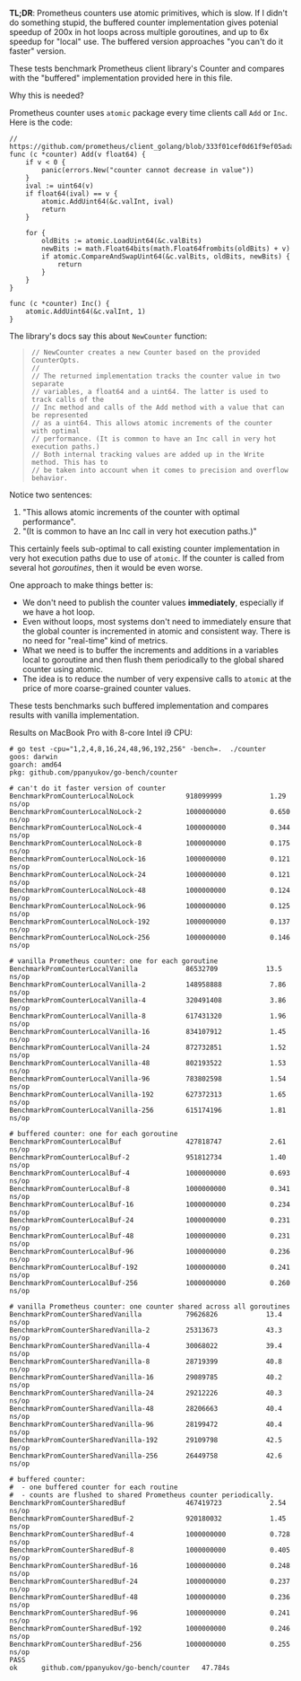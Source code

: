 **TL;DR**: Prometheus counters use atomic primitives, which is slow. If I didn't do something stupid, the buffered counter implementation gives potenial speedup of 200x in hot loops across multiple goroutines, and up to 6x speedup for "local" use. The buffered version approaches "you can't do it faster" version.


These tests benchmark Prometheus client library's Counter and compares with the "buffered" implementation provided here in this file.

Why this is needed? 

Prometheus counter uses `atomic` package every time clients call `Add` or `Inc`. Here is the code:

```golang
// https://github.com/prometheus/client_golang/blob/333f01cef0d61f9ef05ada3d94e00e69c8d5cdda/prometheus/counter.go#L87
func (c *counter) Add(v float64) {
    if v < 0 {
        panic(errors.New("counter cannot decrease in value"))
    }
    ival := uint64(v)
    if float64(ival) == v {
        atomic.AddUint64(&c.valInt, ival)
        return
    }

    for {
        oldBits := atomic.LoadUint64(&c.valBits)
        newBits := math.Float64bits(math.Float64frombits(oldBits) + v)
        if atomic.CompareAndSwapUint64(&c.valBits, oldBits, newBits) {
            return
        }
    }
}

func (c *counter) Inc() {
    atomic.AddUint64(&c.valInt, 1)
}
```

The library's docs say this about `NewCounter` function:

> ```
> // NewCounter creates a new Counter based on the provided CounterOpts.
> //
> // The returned implementation tracks the counter value in two separate
> // variables, a float64 and a uint64. The latter is used to track calls of the
> // Inc method and calls of the Add method with a value that can be represented
> // as a uint64. This allows atomic increments of the counter with optimal
> // performance. (It is common to have an Inc call in very hot execution paths.)
> // Both internal tracking values are added up in the Write method. This has to
> // be taken into account when it comes to precision and overflow behavior.
>```

Notice two sentences:

1. "This allows atomic increments of the counter with optimal performance".
2. "(It is common to have an Inc call in very hot execution paths.)"

This certainly feels sub-optimal to call existing counter implementation in very hot
execution paths due to use of `atomic`. If the counter is called from several
hot *goroutines*, then it would be even worse.

One approach to make things better is:

- We don't need to publish the counter values **immediately**, especially if we have a hot loop.
- Even without loops, most systems don't need to immediately ensure that the global counter is incremented in atomic and consistent way. There is no need for "real-time" kind of metrics.
- What we need is to buffer the increments and additions in a variables local to goroutine and then flush them periodically to the global shared counter using atomic.
- The idea is to reduce the number of very expensive calls to `atomic` at the price of more coarse-grained counter values.

These tests benchmarks such buffered implementation and compares results with
vanilla implementation.

Results on MacBook Pro with 8-core Intel i9 CPU:


```
# go test -cpu="1,2,4,8,16,24,48,96,192,256" -bench=.  ./counter
goos: darwin
goarch: amd64
pkg: github.com/ppanyukov/go-bench/counter

# can't do it faster version of counter
BenchmarkPromCounterLocalNoLock           	918099999	         1.29 ns/op
BenchmarkPromCounterLocalNoLock-2         	1000000000	         0.650 ns/op
BenchmarkPromCounterLocalNoLock-4         	1000000000	         0.344 ns/op
BenchmarkPromCounterLocalNoLock-8         	1000000000	         0.175 ns/op
BenchmarkPromCounterLocalNoLock-16        	1000000000	         0.121 ns/op
BenchmarkPromCounterLocalNoLock-24        	1000000000	         0.121 ns/op
BenchmarkPromCounterLocalNoLock-48        	1000000000	         0.124 ns/op
BenchmarkPromCounterLocalNoLock-96        	1000000000	         0.125 ns/op
BenchmarkPromCounterLocalNoLock-192       	1000000000	         0.137 ns/op
BenchmarkPromCounterLocalNoLock-256       	1000000000	         0.146 ns/op

# vanilla Prometheus counter: one for each goroutine
BenchmarkPromCounterLocalVanilla          	86532709	        13.5 ns/op
BenchmarkPromCounterLocalVanilla-2        	148958888	         7.86 ns/op
BenchmarkPromCounterLocalVanilla-4        	320491408	         3.86 ns/op
BenchmarkPromCounterLocalVanilla-8        	617431320	         1.96 ns/op
BenchmarkPromCounterLocalVanilla-16       	834107912	         1.45 ns/op
BenchmarkPromCounterLocalVanilla-24       	872732851	         1.52 ns/op
BenchmarkPromCounterLocalVanilla-48       	802193522	         1.53 ns/op
BenchmarkPromCounterLocalVanilla-96       	783802598	         1.54 ns/op
BenchmarkPromCounterLocalVanilla-192      	627372313	         1.65 ns/op
BenchmarkPromCounterLocalVanilla-256      	615174196	         1.81 ns/op

# buffered counter: one for each goroutine
BenchmarkPromCounterLocalBuf              	427818747	         2.61 ns/op
BenchmarkPromCounterLocalBuf-2            	951812734	         1.40 ns/op
BenchmarkPromCounterLocalBuf-4            	1000000000	         0.693 ns/op
BenchmarkPromCounterLocalBuf-8            	1000000000	         0.341 ns/op
BenchmarkPromCounterLocalBuf-16           	1000000000	         0.234 ns/op
BenchmarkPromCounterLocalBuf-24           	1000000000	         0.231 ns/op
BenchmarkPromCounterLocalBuf-48           	1000000000	         0.231 ns/op
BenchmarkPromCounterLocalBuf-96           	1000000000	         0.236 ns/op
BenchmarkPromCounterLocalBuf-192          	1000000000	         0.241 ns/op
BenchmarkPromCounterLocalBuf-256          	1000000000	         0.260 ns/op

# vanilla Prometheus counter: one counter shared across all goroutines
BenchmarkPromCounterSharedVanilla         	79626826	        13.4 ns/op
BenchmarkPromCounterSharedVanilla-2       	25313673	        43.3 ns/op
BenchmarkPromCounterSharedVanilla-4       	30068022	        39.4 ns/op
BenchmarkPromCounterSharedVanilla-8       	28719399	        40.8 ns/op
BenchmarkPromCounterSharedVanilla-16      	29089785	        40.2 ns/op
BenchmarkPromCounterSharedVanilla-24      	29212226	        40.3 ns/op
BenchmarkPromCounterSharedVanilla-48      	28206663	        40.4 ns/op
BenchmarkPromCounterSharedVanilla-96      	28199472	        40.4 ns/op
BenchmarkPromCounterSharedVanilla-192     	29109798	        42.5 ns/op
BenchmarkPromCounterSharedVanilla-256     	26449758	        42.6 ns/op

# buffered counter: 
#  - one buffered counter for each routine
#  - counts are flushed to shared Prometheus counter periodically.
BenchmarkPromCounterSharedBuf             	467419723	         2.54 ns/op
BenchmarkPromCounterSharedBuf-2           	920180032	         1.45 ns/op
BenchmarkPromCounterSharedBuf-4           	1000000000	         0.728 ns/op
BenchmarkPromCounterSharedBuf-8           	1000000000	         0.405 ns/op
BenchmarkPromCounterSharedBuf-16          	1000000000	         0.248 ns/op
BenchmarkPromCounterSharedBuf-24          	1000000000	         0.237 ns/op
BenchmarkPromCounterSharedBuf-48          	1000000000	         0.236 ns/op
BenchmarkPromCounterSharedBuf-96          	1000000000	         0.241 ns/op
BenchmarkPromCounterSharedBuf-192         	1000000000	         0.246 ns/op
BenchmarkPromCounterSharedBuf-256         	1000000000	         0.255 ns/op
PASS
ok  	github.com/ppanyukov/go-bench/counter	47.784s
```